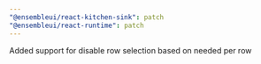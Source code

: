 ```yaml
---
"@ensembleui/react-kitchen-sink": patch
"@ensembleui/react-runtime": patch
---
```


Added support for disable row selection based on needed per row
